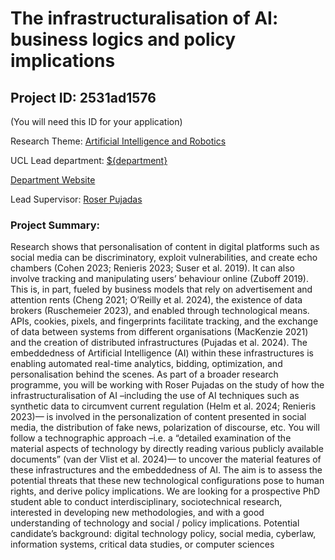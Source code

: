 # The infrastructuralisation of AI: business logics and policy implications

## Project ID: **2531ad1576**
(You will need this ID for your application)

Research Theme: [Artificial Intelligence and Robotics](../themes/artificial-intelligence-and-robotics.md)

UCL Lead department: [${department}](../departments/science-technology-engineering-and-public-policy.md)

[Department Website](https://www.ucl.ac.uk/steapp)

Lead Supervisor: [Roser Pujadas](https://profiles.ucl.ac.uk/93849)

### Project Summary:

Research shows that personalisation of content in digital platforms such as social media can be discriminatory, exploit vulnerabilities, and create echo chambers (Cohen 2023; Renieris 2023; Suser et al. 2019). It can also involve tracking and manipulating users’ behaviour online (Zuboff 2019). This is, in part, fueled by business models that rely on advertisement and attention rents (Cheng 2021; O’Reilly et al. 2024), the existence of data brokers (Ruschemeier 2023), and enabled through technological means. APIs, cookies, pixels, and fingerprints facilitate tracking, and the exchange of data between systems from different organisations (MacKenzie 2021) and the creation of distributed infrastructures (Pujadas et al. 2024). The embeddedness of Artificial Intelligence (AI) within these infrastructures is enabling automated real-time analytics, bidding, optimization, and personalisation behind the scenes.
As part of a broader research programme, you will be working with Roser Pujadas on the study of how the infrastructuralisation of AI –including the use of AI techniques such as synthetic data to circumvent current regulation (Helm et al. 2024; Renieris 2023)— is involved in the personalization of content presented in social media, the distribution of fake news, polarization of discourse, etc. You will follow a technographic approach –i.e. a “detailed examination of the material aspects of technology by directly reading various publicly available documents” (van der Vlist et al. 2024)— to uncover the material features of these infrastructures and the embeddedness of AI. The aim is to assess the potential threats that these new technological configurations pose to human rights, and derive policy implications.
We are looking for a prospective PhD student able to conduct interdisciplinary, sociotechnical research, interested in developing new methodologies, and with a good understanding of technology and social / policy implications. Potential candidate’s background: digital technology policy, social media, cyberlaw, information systems, critical data studies, or computer sciences
